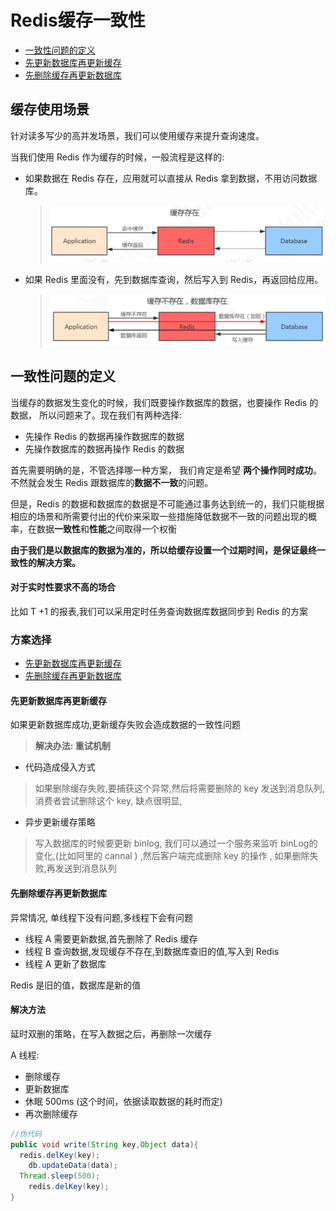 # Redis缓存一致性

- [一致性问题的定义](#一致性问题的定义)
- [先更新数据库再更新缓存](#先更新数据库再更新缓存)
- [先删除缓存再更新数据库](#先删除缓存再更新数据库)

## 缓存使用场景

针对读多写少的高并发场景，我们可以使用缓存来提升查询速度。

当我们使用 Redis 作为缓存的时候，一般流程是这样的:

- 如果数据在 Redis 存在，应用就可以直接从 Redis 拿到数据，不用访问数据库。

  > ![image-20200730104725379](../../../assets/image-20200730104725379.png)

- 如果 Redis 里面没有，先到数据库查询，然后写入到 Redis，再返回给应用。

  > ![image-20200730104803335](../../../assets/image-20200730104803335.png)

## 一致性问题的定义

当缓存的数据发生变化的时候，我们既要操作数据库的数据，也要操作 Redis 的数据， 所以问题来了。现在我们有两种选择:

- 先操作 Redis 的数据再操作数据库的数据
- 先操作数据库的数据再操作 Redis 的数据

首先需要明确的是，不管选择哪一种方案， 我们肯定是希望 **两个操作同时成功**。不然就会发生 Redis 跟数据库的**数据不一致**的问题。

但是，Redis 的数据和数据库的数据是不可能通过事务达到统一的，我们只能根据相应的场景和所需要付出的代价来采取一些措施降低数据不一致的问题出现的概率，在数据**一致性**和**性能**之间取得一个权衡

**由于我们是以数据库的数据为准的，所以给缓存设置一个过期时间，是保证最终一致性的解决方案。**

#### 对于实时性要求不高的场合

比如 T +1 的报表,我们可以采用定时任务查询数据库数据同步到 Redis 的方案

### 方案选择

- [先更新数据库再更新缓存](#先更新数据库再更新缓存)
- [先删除缓存再更新数据库](#先删除缓存再更新数据库)

#### 先更新数据库再更新缓存

如果更新数据库成功,更新缓存失败会造成数据的一致性问题

> **解决办法: 重试机制**

- 代码造成侵入方式

> 如果删除缓存失败,要捕获这个异常,然后将需要删除的 key 发送到消息队列, 消费者尝试删除这个 key, 缺点很明显,

- 异步更新缓存策略

> 写入数据库的时候要更新 binlog, 我们可以通过一个服务来监听 binLog的变化,(比如阿里的 cannal ) ,然后客户端完成删除 key 的操作 ,  如果删除失败,再发送到消息队列

#### 先删除缓存再更新数据库

异常情况, 单线程下没有问题,多线程下会有问题

- 线程 A 需要更新数据,首先删除了 Redis 缓存
- 线程 B 查询数据,发现缓存不存在,到数据库查旧的值,写入到 Redis
- 线程 A 更新了数据库

Redis 是旧的值，数据库是新的值

#### 解决方法

延时双删的策略，在写入数据之后，再删除一次缓存

A 线程: 

- 删除缓存
- 更新数据库
- 休眠 500ms (这个时间，依据读取数据的耗时而定) 
- 再次删除缓存

```java
//伪代码
public void write(String key,Object data){ 
  redis.delKey(key);
	db.updateData(data); 
  Thread.sleep(500);
	redis.delKey(key); 
}
```

